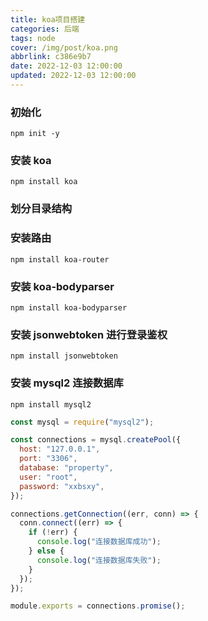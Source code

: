 ```yaml
---
title: koa项目搭建
categories: 后端
tags: node
cover: /img/post/koa.png
abbrlink: c386e9b7
date: 2022-12-03 12:00:00
updated: 2022-12-03 12:00:00
---
```


### 初始化

```shel
npm init -y
```

### 安装 koa

```shell
npm install koa
```

### 划分目录结构

### 安装路由

```shell
npm install koa-router
```

### 安装 koa-bodyparser

```shell
npm install koa-bodyparser
```

### 安装 jsonwebtoken 进行登录鉴权

```shell
npm install jsonwebtoken
```

### 安装 mysql2 连接数据库

```shell
npm install mysql2
```

```js
const mysql = require("mysql2");

const connections = mysql.createPool({
  host: "127.0.0.1",
  port: "3306",
  database: "property",
  user: "root",
  password: "xxbsxy",
});

connections.getConnection((err, conn) => {
  conn.connect((err) => {
    if (!err) {
      console.log("连接数据库成功");
    } else {
      console.log("连接数据库失败");
    }
  });
});

module.exports = connections.promise();
```

